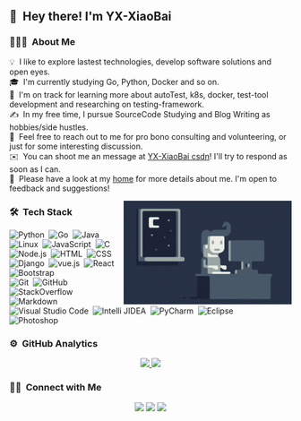 
## 👋 &nbsp;Hey there! I'm YX-XiaoBai

### 👨🏻‍💻 &nbsp;About Me

💡 &nbsp;I like to explore lastest technologies, develop software solutions and open eyes.\
🎓 &nbsp;I'm currently studying Go, Python, Docker and so on.\
🌱 &nbsp;I'm on track for learning more about autoTest, k8s, docker, test-tool development and researching on testing-framework.\
✍️ &nbsp;In my free time, I pursue SourceCode Studying and Blog Writing as hobbies/side hustles.\
💬 &nbsp;Feel free to reach out to me for pro bono consulting and volunteering, or just for some interesting discussion.\
✉️ &nbsp;You can shoot me an message at [YX-XiaoBai csdn](https://im.csdn.net/im/main.html?userName=weixin_44425934)! I'll try to respond as soon as I can.\
📄 &nbsp;Please have a look at my [home](https://github.com/YX-XiaoBai) for more details about me. I'm open to feedback and suggestions!

<img alt="Night Coding" src="https://raw.githubusercontent.com/AVS1508/AVS1508/master/assets/Night-Coding.gif" align="right"/>


### 🛠 &nbsp;Tech Stack

![Python](https://img.shields.io/badge/-Python-333333?style=flat&logo=python)&nbsp;
![Go](https://img.shields.io/badge/-Go-333333?style=flat&logo=Go&logoColor=#00ADD8)&nbsp;
![Java](https://img.shields.io/badge/-Java-333333?style=flat&logo=Java&logoColor=FFA518)&nbsp;
![Linux](https://img.shields.io/badge/-Linux-333333?style=flat&logo=Linux&logoColor=#FCC624)&nbsp;
![JavaScript](https://img.shields.io/badge/-JavaScript-333333?style=flat&logo=javascript)&nbsp;
![C](https://img.shields.io/badge/-C-333333?style=flat&logo=C&logoColor=A8B9CC)&nbsp;
![Node.js](https://img.shields.io/badge/-Node.js-333333?style=flat&logo=node.js)&nbsp;
![HTML](https://img.shields.io/badge/-HTML-333333?style=flat&logo=HTML5)&nbsp;
![CSS](https://img.shields.io/badge/-CSS-333333?style=flat&logo=CSS3&logoColor=1572B6)\
![Django](https://img.shields.io/badge/-Django-333333?style=flat&logo=Django&logoColor=#F9A03C)&nbsp;
![vue.js](https://img.shields.io/badge/-Vue.js-333333?style=flat&logo=Vue.js&logoColor=#4FC08D)&nbsp;
![React](https://img.shields.io/badge/-React-333333?style=flat&logo=React&logoColor=#61DAFB)&nbsp;
![Bootstrap](https://img.shields.io/badge/-Bootstrap-333333?style=flat&logo=bootstrap&logoColor=563D7C)\
![Git](https://img.shields.io/badge/-Git-333333?style=flat&logo=git)&nbsp;
![GitHub](https://img.shields.io/badge/-GitHub-333333?style=flat&logo=github)&nbsp;
![StackOverflow](https://img.shields.io/badge/-StackOverflow-333333?style=flat&logo=StackOverflow&logoColor=#FE7A16)&nbsp;
![Markdown](https://img.shields.io/badge/-Markdown-333333?style=flat&logo=markdown)\
![Visual Studio Code](https://img.shields.io/badge/-Visual%20Studio%20Code-333333?style=flat&logo=visual-studio-code&logoColor=007ACC)&nbsp;
![Intelli JIDEA](https://img.shields.io/badge/-IntelliJ%20IDEA-333333?style=flat&logo=IntelliJ-IDEA&logoColor=000000)&nbsp;
![PyCharm](https://img.shields.io/badge/-PyCharm-333333?style=flat&logo=PyCharm&logoColor=000000)&nbsp;
![Eclipse](https://img.shields.io/badge/-Eclipse-333333?style=flat&logo=eclipse-ide&logoColor=2C2255)\
![Photoshop](https://img.shields.io/badge/-Photoshop-333333?style=flat&logo=adobe-photoshop)&nbsp;

### ⚙️ &nbsp;GitHub Analytics

<p align="center">
<a href="https://github.com/YX-XiaoBai">
  <img height="180em" src="https://github-readme-stats.vercel.app/api?username=YX-XiaoBai&show_icons=true&theme=react&include_all_commits=true&count_private=true"/>
  <img height="180em" src="https://github-readme-stats-eight-theta.vercel.app/api/top-langs/?username=AVS1508&layout=compact&langs_count=8&theme=react"/>
</a>
</p>

### 🤝🏻 &nbsp;Connect with Me

<p align="center">
<a href="https://github.com/YX-XiaoBai"><img src="https://img.shields.io/badge/-YX%20XiaoBai-3423A6?style=flat-square&logo=GitHub&logoColor=white"/></a>
<a href="https://blog.csdn.net/weixin_44425934"><img src="https://img.shields.io/badge/CSDN--China-YX%20XiaoBai-D14836?style=flat-square&logo=Blogger&logoColor=#FF5722"/></a>
<a href="https://www.instagram.com/lwins_dean/"><img src="https://img.shields.io/badge/-@lwins_dean-E4405F?style=flat-square&logo=Instagram&logoColor=white"/></a>
</p>

<!-- 待使用 -->
<!-- 周统计
[![willianrod's wakatime stats](https://github-readme-stats.vercel.app/api/wakatime?username=YX-XiaoBai)](https://github.com/YX-XiaoBai)
 -->
<!-- 展示项目
[![Focus Repo](https://github-readme-stats.vercel.app/api/pin/?username=YX-XiaoBai&repo=Arc&show_owner=true)](https://github.com/YX-XiaoBai/algorithm_200)
 -->
